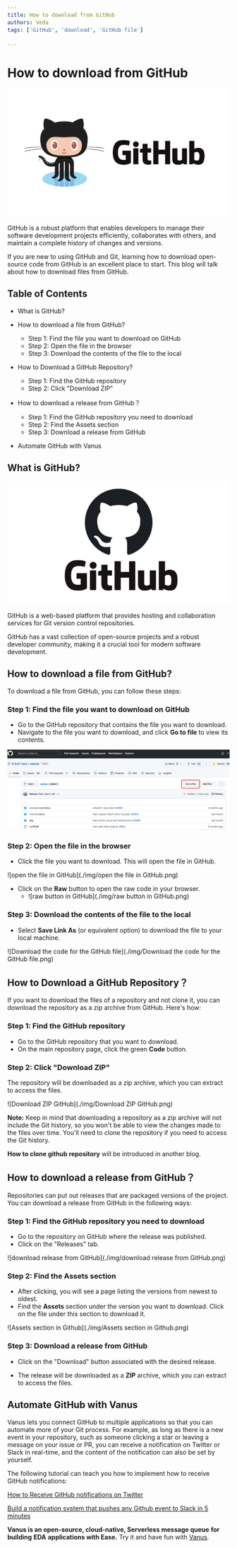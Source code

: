 ```yaml
---
title: How to download from GitHub
authors: Veda
tags: ['GitHub', 'download', 'GitHub file']

---
```


#  How to download from GitHub



![github](img/github.jpeg)

GitHub is a robust platform that enables developers to manage their software development projects efficiently, collaborates with others, and maintain a complete history of changes and versions. 

If you are new to using GitHub and Git, learning how to download open-source code from GitHub is an excellent place to start. This blog will talk about how to download files from GitHub.

<!--truncate-->

## Table of Contents

- What is GitHub?

- How to download a file from GitHub?

  - Step 1: Find the file you want to download on GitHub
  - Step 2: Open the file in the browser
  - Step 3: Download the contents of the file to the local

- How to Download a GitHub Repository?

  - Step 1: Find the GitHub repository
  - Step 2: Click "Download ZIP"

- How to download a release from GitHub？

  - Step 1: Find the GitHub repository you need to download
  - Step 2: Find the Assets section
  - Step 3: Download a release from GitHub

- Automate GitHub with Vanus

  

## What is GitHub?

![github](img/what-is-github.png)

GitHub is a web-based platform that provides hosting and collaboration services for Git version control repositories.

GitHub has a vast collection of open-source projects and a robust developer community, making it a crucial tool for modern software development.



## How to download a file from GitHub?

To download a file from GitHub, you can follow these steps:

### Step 1: Find the file you want to download on GitHub

- Go to the GitHub repository that contains the file you want to download.
- Navigate to the file you want to download, and click **Go to file** to view its contents.

![github-file-download](./img/github-file-download.png)

### Step 2: Open the file in the browser

-  Click the file you want to download. This will open the file in GitHub.

![open the file in GitHub](./img/open the file in GitHub.png)

- Click on the **Raw** button to open the raw code in your browser.
  - ![raw button in GitHub](./img/raw button in GitHub.png)

### Step 3: Download the contents of the file to the local

- Select **Save Link As** (or equivalent option) to download the file to your local machine.

![Download the code for the GitHub file](./img/Download the code for the GitHub file.png)



## How to Download a GitHub Repository？

If you want to download the files of a repository and not clone it, you can download the repository as a zip archive from GitHub. Here's how:

### Step 1: Find the GitHub repository

- Go to the GitHub repository that you want to download.
- On the main repository page, click the green **Code** button.

### Step 2: Click "Download ZIP"

The repository will be downloaded as a zip archive, which you can extract to access the files.

![Download ZIP GitHub](./img/Download ZIP GitHub.png)

**Note:** Keep in mind that downloading a repository as a zip archive will not include the Git history, so you won't be able to view the changes made to the files over time.  You'll need to clone the repository if you need to access the Git history.

**How to clone github repository** will be introduced in another blog.



## How to download a release from GitHub？

Repositories can put out releases that are packaged versions of the project. You can download a release from GitHub in the following ways:

### Step 1: Find the GitHub repository you need to download

- Go to the repository on GitHub where the release was published.
- Click on the "Releases" tab.

![download release from GitHub](./img/download release from GitHub.png)

### Step 2: Find the Assets section

- After clicking, you will see a page listing the versions from newest to oldest. 
- Find the **Assets** section under the version you want to download. Click on the file under this section to download it.

![Assets section in Github](./img/Assets section in Github.png)

### Step 3: Download a release from GitHub

- Click on the "Download" button associated with the desired release.

- The release will be downloaded as a **ZIP** archive, which you can extract to access the files.

  

## **Automate GitHub with Vanus**

Vanus lets you connect GitHub to multiple applications so that you can automate more of your Git process. For example, as long as there is a new event in your repository, such as someone clicking a star or leaving a message on your issue or PR, you can receive a notification on Twitter or Slack in real-time, and the content of the notification can also be set by yourself.

The following tutorial can teach you how to implement how to receive GitHub notifications:

[How to Receive GitHub notifications on Twitter](https://www.vanus.ai/blog/2022/12/26/github-twitter-blog)

[Build a notification system that pushes any Github event to Slack in 5 minutes](https://www.vanus.ai/blog/2023/02/05/github-slack)

**Vanus is an open-source, cloud-native, Serverless** **message queue** **for building** **EDA** **applications with Ease.** Try it and have fun with [Vanus](https://www.vanus.ai/).